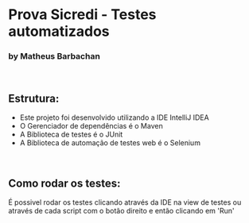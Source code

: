 <h1>Prova Sicredi - Testes automatizados</h1>
<h3>by Matheus Barbachan</h3></br>

<h2>Estrutura:</h2>
<ul>
  <li>Este projeto foi desenvolvido utilizando a IDE IntelliJ IDEA </li>
  <li>O Gerenciador de dependências é o Maven</li>
  <li>A Biblioteca de testes é o JUnit</li>
  <li>A Biblioteca de automação de testes web é o Selenium</li>
</ul></br>

<h2>Como rodar os testes:</h2>
  <p>    É possivel rodar os testes clicando através da IDE na view de testes ou através de cada script com o botão direito e então clicando em 'Run'</p></br>
